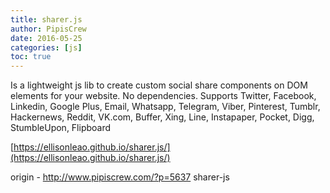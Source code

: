 ```yaml
---
title: sharer.js
author: PipisCrew
date: 2016-05-25
categories: [js]
toc: true
---
```


Is a lightweight js lib to create custom social share components on DOM elements for your website. No dependencies. Supports Twitter, Facebook, Linkedin, Google Plus, Email, Whatsapp, Telegram, Viber, Pinterest, Tumblr, Hackernews, Reddit, VK.com, Buffer, Xing, Line, Instapaper, Pocket, Digg, StumbleUpon, Flipboard

[https://ellisonleao.github.io/sharer.js/](https://ellisonleao.github.io/sharer.js/)

origin - http://www.pipiscrew.com/?p=5637 sharer-js